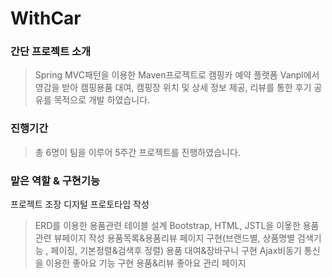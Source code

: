 # WithCar

### 간단 프로젝트 소개

>Spring MVC패턴을 이용한 Maven프로젝트로 캠핑카 예약 플랫폼 Vanpl에서 영감을 받아 캠핑용품 대여, 캠핑장 위치 및 상세 정보 제공, 리뷰를 통한 후기 공유를 목적으로 개발 하였습니다.

### 진행기간
>총 6명이 팀을 이루어 5주간 프로젝트를 진행하였습니다.

### 맡은 역할 & 구현기능
프로젝트 조장
디지털 프로토타입 작성
>ERD를 이용한 용품관련 테이블 설계
>Bootstrap, HTML, JSTL을 이욯한 용품관련 뷰페이지 작성
>용품목록&용품리뷰 페이지 구현(브랜드별, 상품명별 검색기능 , 페이징, 기본정렬&검색후 정렬)
>용품 대여&장바구니 구현
>Ajax비동기 통신을 이용한 좋아요 기능 구현
>용품&리뷰 좋아요 관리 페이지
